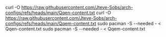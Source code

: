 curl -O https://raw.githubusercontent.com/Jteve-Sobs/arch-configs/refs/heads/main/Qqen-content.txt
curl -O https://raw.githubusercontent.com/Jteve-Sobs/arch-configs/refs/heads/main/Qqem-content.txt
sudo pacman -S --needed - < Qqen-content.txt
sudo pacman -S --needed - < Qqem-content.txt
